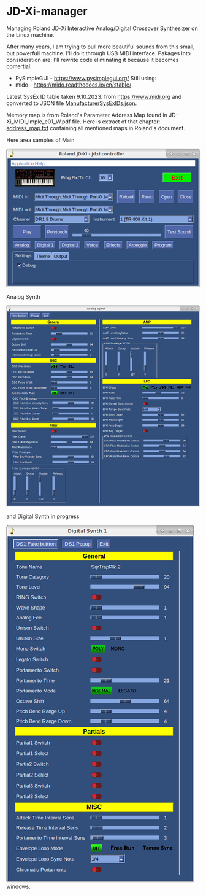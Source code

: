 # JD-Xi-manager
Managing Roland JD-Xi Interactive Analog/Digital Crossover Synthesizer on the Linux machine.

After many years, I am trying to pull more beautiful sounds from this small, but powerfull machine. I'll do it through USB MIDI interface.
Pakages into consideration are:
I'll rewrite code eliminating it because it becomes comertial:
-  PySimpleGUI - https://www.pysimplegui.org/
Still using:
-  mido - https://mido.readthedocs.io/en/stable/

Latest SysEx ID table taken 9.10.2023. from  https://www.midi.org and converted to JSON file [ManufacturerSysExIDs.json](ManufacturerSysExIDs.json).

Memory map is from Roland's Parameter Address Map found in JD-Xi_MIDI_Imple_e01_W.pdf file. Here is extract of that chapter: [address_map.txt](address_map.txt) containing all mentioned maps in Roland's document.

Here area samples of 
Main

![Main](doc/Main_jdxi_controller.png)  

Analog Synth

![AnalogSynth](doc/AnalogSynth.png) 

and Digital Synth in progress

![DigitalSynth](doc/DigitalSynth.png) 
windows.
